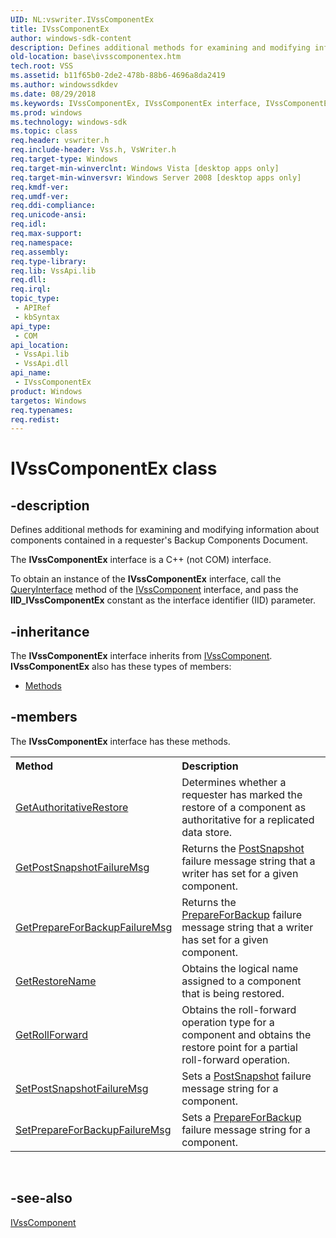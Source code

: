 ```yaml
---
UID: NL:vswriter.IVssComponentEx
title: IVssComponentEx
author: windows-sdk-content
description: Defines additional methods for examining and modifying information about components contained in a requester's Backup Components Document.
old-location: base\ivsscomponentex.htm
tech.root: VSS
ms.assetid: b11f65b0-2de2-478b-88b6-4696a8da2419
ms.author: windowssdkdev
ms.date: 08/29/2018
ms.keywords: IVssComponentEx, IVssComponentEx interface, IVssComponentEx interface,described, base.ivsscomponentex, vswriter/IVssComponentEx
ms.prod: windows
ms.technology: windows-sdk
ms.topic: class
req.header: vswriter.h
req.include-header: Vss.h, VsWriter.h
req.target-type: Windows
req.target-min-winverclnt: Windows Vista [desktop apps only]
req.target-min-winversvr: Windows Server 2008 [desktop apps only]
req.kmdf-ver: 
req.umdf-ver: 
req.ddi-compliance: 
req.unicode-ansi: 
req.idl: 
req.max-support: 
req.namespace: 
req.assembly: 
req.type-library: 
req.lib: VssApi.lib
req.dll: 
req.irql: 
topic_type:
 - APIRef
 - kbSyntax
api_type:
 - COM
api_location:
 - VssApi.lib
 - VssApi.dll
api_name:
 - IVssComponentEx
product: Windows
targetos: Windows
req.typenames: 
req.redist: 
---
```


# IVssComponentEx class


## -description


Defines additional methods for examining  and modifying information about components contained in a requester's Backup 
    Components Document.

The <b>IVssComponentEx</b> interface is a C++ (not COM) interface.

To obtain an instance of the <b>IVssComponentEx</b> 
   interface, call the <a href="https://msdn.microsoft.com/en-us/library/ms682521(v=VS.85).aspx">QueryInterface</a> method of the 
   <a href="https://msdn.microsoft.com/c686a424-b0b9-4efc-8dc6-b92193de2a5d">IVssComponent</a> interface, and pass 
   the <b>IID_IVssComponentEx</b> constant as the interface identifier (IID) parameter.


## -inheritance

The <b xmlns:loc="http://microsoft.com/wdcml/l10n">IVssComponentEx</b> interface inherits from <a href="https://msdn.microsoft.com/c686a424-b0b9-4efc-8dc6-b92193de2a5d">IVssComponent</a>. <b>IVssComponentEx</b> also has these types of members:
<ul>
<li><a href="https://docs.microsoft.com/">Methods</a></li>
</ul>

## -members

The <b>IVssComponentEx</b> interface has these methods.
<table class="members" id="memberListMethods">
<tr>
<th align="left" width="37%">Method</th>
<th align="left" width="63%">Description</th>
</tr>
<tr data="declared;">
<td align="left" width="37%">
<a href="https://msdn.microsoft.com/ca85cf27-b16c-4356-abb8-eb6474db637f">GetAuthoritativeRestore</a>
</td>
<td align="left" width="63%">
Determines whether a requester has marked the restore of a component as authoritative for a replicated data store.

</td>
</tr>
<tr data="declared;">
<td align="left" width="37%">
<a href="https://msdn.microsoft.com/51f96d3e-c783-42f4-9e04-94bf3a6b7c09">GetPostSnapshotFailureMsg</a>
</td>
<td align="left" width="63%">
Returns the <a href="https://msdn.microsoft.com/en-us/library/Aa384664(v=VS.85).aspx">PostSnapshot</a> failure message string that a writer has  set for a given component.

</td>
</tr>
<tr data="declared;">
<td align="left" width="37%">
<a href="https://msdn.microsoft.com/b086ff8d-ff51-4550-887d-e7741e2469f2">GetPrepareForBackupFailureMsg</a>
</td>
<td align="left" width="63%">
Returns the <a href="https://msdn.microsoft.com/en-us/library/Aa384664(v=VS.85).aspx">PrepareForBackup</a> failure message string that a writer has  set for a given component.

</td>
</tr>
<tr data="declared;">
<td align="left" width="37%">
<a href="https://msdn.microsoft.com/a544bcc1-6a42-4cda-824c-2b027b8a4a6f">GetRestoreName</a>
</td>
<td align="left" width="63%">
Obtains the logical name assigned to a component that is being restored.

</td>
</tr>
<tr data="declared;">
<td align="left" width="37%">
<a href="https://msdn.microsoft.com/4ba52c80-2229-4653-bd5b-85d9f11cd127">GetRollForward</a>
</td>
<td align="left" width="63%">
Obtains the roll-forward operation type for a component and obtains the restore point for a partial roll-forward operation.

</td>
</tr>
<tr data="declared;">
<td align="left" width="37%">
<a href="https://msdn.microsoft.com/7cf4e512-d557-4187-b489-5cca76c0560f">SetPostSnapshotFailureMsg</a>
</td>
<td align="left" width="63%">
Sets a <a href="https://msdn.microsoft.com/en-us/library/Aa384664(v=VS.85).aspx">PostSnapshot</a> failure message string for a component.

</td>
</tr>
<tr data="declared;">
<td align="left" width="37%">
<a href="https://msdn.microsoft.com/b2c48c06-8bfc-431b-aab3-89ec9b30a9a0">SetPrepareForBackupFailureMsg</a>
</td>
<td align="left" width="63%">
Sets a <a href="https://msdn.microsoft.com/en-us/library/Aa384664(v=VS.85).aspx">PrepareForBackup</a> failure message string for a component.

</td>
</tr>
</table> 


## -see-also




<a href="https://msdn.microsoft.com/c686a424-b0b9-4efc-8dc6-b92193de2a5d">IVssComponent</a>
 

 

